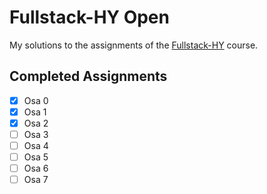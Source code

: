 # Fullstack-HY Open

My solutions to the assignments of the [Fullstack-HY](https://fullstack-hy.github.io/) course.

## Completed Assignments

-   [x] Osa 0
-   [x] Osa 1
-   [x] Osa 2
-   [ ] Osa 3
-   [ ] Osa 4
-   [ ] Osa 5
-   [ ] Osa 6
-   [ ] Osa 7
